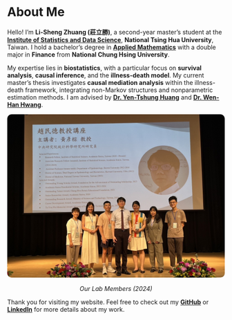# About Me

Hello! I’m **Li-Sheng Zhuang (莊立勝)**, a second-year master’s student at the [**Institute of Statistics and Data Science**](https://stat.site.nthu.edu.tw/?Lang=zh-tw), **National Tsing Hua University**, Taiwan. I hold a bachelor’s degree in [**Applied Mathematics**](https://www.amath.nchu.edu.tw/) with a double major in **Finance** from **National Chung Hsing University**.

My expertise lies in **biostatistics**, with a particular focus on **survival analysis**, **causal inference**, and the **illness-death model**. My current master’s thesis investigates **causal mediation analysis** within the illness-death framework, integrating non-Markov structures and nonparametric estimation methods. I am advised by [**Dr. Yen-Tshung Huang**](https://www.stat.sinica.edu.tw/cht/index.php?act=researcher_manager&code=view&member=13) and [**Dr. Wen-Han Hwang**](https://stat.site.nthu.edu.tw/p/406-1327-170579,r406.php?Lang=zh-tw).

<div style="text-align: center;">
  <img src="Lab.JPG" alt="Our Lab Members in 2024" style="max-width: 100%; height: auto; border-radius: 10px;" />
  <p><em>Our Lab Members (2024)</em></p>
</div>

Thank you for visiting my website. Feel free to check out my [**GitHub**](https://github.com/Clisten0225) or [**LinkedIn**](https://www.linkedin.com/in/%E7%AB%8B%E5%8B%9D-%E8%8E%8A-767b66179/) for more details about my work.
